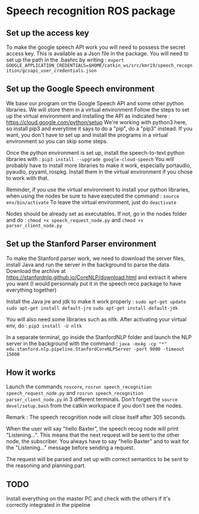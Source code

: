 # Speech recognition ROS package #

## Set up the access key ##

To make the google speech API work  you will need to possess the secret access key. This is available as a Json file in the package.
You will need to set up the path in the .bashrc by writing :
`export GOOGLE_APPLICATION_CREDENTIALS=$HOME/catkin_ws/src/kmr19/speech_recognition/gcsapi_user_credentials.json`

## Set up the Google Speech environment ##

We base our program on the Google Speech API and some other python libraries. We will store them in a virtual environment
Follow the steps to set up the virtual environment and installing the API as indicated here : https://cloud.google.com/python/setup
We're working with python3 here, so install pip3 and everytime it says to do a "pip", do a "pip3" instead.
If you want, you don't have to set up and install the programs in a virtual environment so you can skip some steps.

Once the python environment is set up, install the speech-to-text python libraries with : `pip3 install --upgrade google-cloud-speech`
You will probably have to install more libraries to make it work, especially portaudio, pyaudio, pyyaml, rospkg. Install them in the virtual environment if you chose to work with that.

Reminder, if you use the virtual environment to install your python libraries, when using the nodes be sure to have executed the command :
`source env/bin/activate`
To leave the virtual environment, just do `deactivate`

Nodes should be already set as executables. If not, go in the nodes folder and do :
`chmod +x speech_request_node.py` and `chmod +x parser_client_node.py`

## Set up the Stanford Parser environment ##

To make the Stanford parser work, we need to download the server files, install Java and run the server in the background to parse the data.
Download the archive at https://stanfordnlp.github.io/CoreNLP/download.html and extract it where you want (I would personnaly put it in the speech reco package to have everything together)

Install the Java jre and jdk to make it work properly : 
`sudo apt-get update`
`sudo apt-get install default-jre`
`sudo apt-get install default-jdk`

You will also need some libraries such as nltk. After activating your virtual env, do :
`pip3 install -U nltk`

In a separate terminal, go inside the StanfordNLP folder and launch the NLP server in the background with the command :
`java -mx4g -cp "*" edu.stanford.nlp.pipeline.StanfordCoreNLPServer -port 9000 -timeout 15000`

## How it works ##

Launch the commands `roscore`, `rosrun speech_recognition speech_request_node.py` and `rosrun speech_recognition parser_client_node.py` in 3 different terminals. Don't forget the `source devel/setup.bash` from the catkin workspace if you don't see the nodes.

Remark : The speech recognition node will close itself after 305 seconds.

When the user will say "hello Baxter", the speech recog node will print "Listening...". This means that the next request will be sent to the other node, the subscriber. You always have to say "hello Baxter" and to wait for the "Listening..." message before sending a request.

The request will be parsed and set up with correct semantics to be sent to the reasoning and planning part.

## TODO ##

Install everything on the master PC and check with the others if it's correctly integrated in the pipeline
